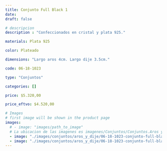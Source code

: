 ```yaml
---
title: Conjunto Full Black 1
date: 
draft: false

# descripcion
description : "Confeccionados en cristal y plata 925."

materials: Plata 925

color: Plateado

dimensions: "Largo aros 4cm. Largo dije 3.5cm."

code: 06-18-1023

type: "Conjuntos"

categories: []

price: $5.320,00

price_eftvo: $4.520,00

# Images
# first image will be shown in the product page
images:
  # - image: "images/path_to_image"
  # La ubicacion de las imagenes es imagenes/Conjuntos/Conjuntos.Aros y Dije/06-18-1023-conjunto-full-black-1
  - image: "./images/conjuntos/aros_y_dije/06-18-1023-conjunto-full-black-1_a.jpg"
  - image: "./images/conjuntos/aros_y_dije/06-18-1023-conjunto-full-black-1_b.jpg"
---
```

